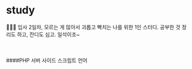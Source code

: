 # study

🤦🏻‍♀️ 입사 2일차, 모르는 게 많아서 괴롭고 빡치는 나를 위한 1인 스터디.
공부한 것 정리도 하고, 잔디도 심고. 일석이조~<br>
<br>
<br>
<br>
####PHP
서버 사이드 스크립트 언어
